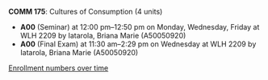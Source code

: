 **COMM 175**: Cultures of Consumption (4 units)

- **A00** (Seminar) at 12:00 pm–12:50 pm on Monday, Wednesday, Friday at WLH 2209 by Iatarola, Briana Marie (A50050920)
- **A00** (Final Exam) at 11:30 am–2:29 pm on Wednesday at WLH 2209 by Iatarola, Briana Marie (A50050920)

[Enrollment numbers over time](./COMM175.tsv)

